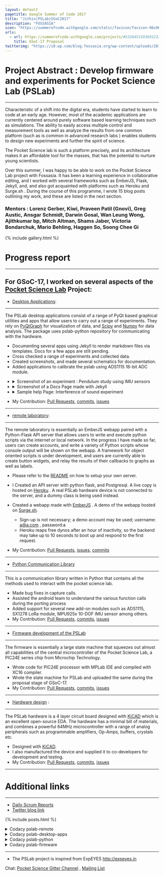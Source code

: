 ```yaml
---
layout: default
pagetitle: Google Summer of Code 2017
title: "Jithin|PSLab|GSoC2017"
description: "FOSSASIA"
icon: "https://summerofcode.withgoogle.com/static/favicon/favicon-96x96.png"
urls:
  - url: https://summerofcode.withgoogle.com/projects/#5328453193695232
    title: GSoC-17 Proposal
twitterimg: "https://i0.wp.com/blog.fossasia.org/wp-content/uploads/2017/07/vlab_cover2.png?resize=825%2C510"
---
```


Project Abstract : Develop firmware and experiments for Pocket Science Lab (PSLab)
===

---

Characteristic of a shift into the digital era, students have started to learn to code at an early age. However, most of the academic applications are currently centered around purely software based learning techniques such as simulations.
The ability to easily access multiple control and measurement tools as well as analyze the results from one common platform (such as is common in advanced research labs ) enables students to design new experiments and further the spirit of science.

The Pocket Science lab is such a platform precisely, and its architecture makes it an affordable tool for the masses, that has the potential to nurture young scientists.

Over this summer, I was happy to be able to work on the Pocket Science Lab project with Fossasia.
It has been a learning experience in collaborative editing, and I worked with several frameworks such as EmberJS, Flask, Jekyll, and, and also got acquainted with platforms such as Heroku and Surge.sh .
During the course of this programme, I wrote 15 blog posts outlining my work, and these are listed in the next section.

### Mentors : Lorenz Gerber, Kiwi, Praveen Patil (Gnovi), Greg Austic, Ansgar Schmidt, Darwin Gosal, Wan Leung Wong, Ajithkumar bp, Mitch Altman, Shams Jaber, Victoria Bondarchuk, Mario Behling, Haggen So, Soong Chee Gi


{% include gallery.html %}


Progress report
===

---

For GSoC-17, I worked on several aspects of the [Pocket Science Lab](https://pslab.fossasia.org) Project:
---

* [Desktop Applications](https://github.com/fossasia/pslab-desktop-apps):
---
The PSLab desktop applications consist of a range of PyQt based graphical utilities and apps that allow users to carry out a range of experiments. They rely on [PyQtGraph](http://www.pyqtgraph.org/) for visualization of data, and [Scipy](https://www.scipy.org/) and [Numpy](http://www.numpy.org/) for data analysis. The package uses pslab-python repository for communicating with the hardware.
  * Documenting several apps using Jekyll to render markdown files via templates. Docs for a few apps are still pending.
  * Cross checked a range of experiments and collected data.
  * Created screenshots, and made several schematics for documentation.
  * Added applications to calibrate the pslab using ADS1115 16-bit ADC module.  
 
  <ul>
    <li>
      <details>
        <summary>Screenshot of an experiment : Pendulum study using IMU sensors</summary>
        <img src="https://cloud.githubusercontent.com/assets/6078658/25772476/36f9addc-3289-11e7-8a19-eb01b400976a.png" >
      </details>
    </li>
    <li>
      <details>
        <summary>Screenshot of a Docs Page made with Jekyll</summary>
        <img src="https://user-images.githubusercontent.com/6078658/26974111-7939de4c-4d37-11e7-9a42-4997970f92a9.png" >
      </details>
    </li>
    <li>
      <details>
        <summary>Sample help Page: Interference of sound experiment </summary>
        <img src="https://user-images.githubusercontent.com/6078658/27338306-6e6eae48-55f2-11e7-806e-dff8f88973fd.png" >
      </details>
    </li>
  </ul>

  * My Contribution: [Pull Requests](https://github.com/fossasia/pslab-desktop-apps/pulls?utf8=%E2%9C%93&q=is%3Apr%20author%3Ajithinbp), [commits](https://github.com/fossasia/pslab-desktop-apps/commits/?author=jithinbp), [issues](https://github.com/fossasia/pslab-desktop-apps/issues/?author=jithinbp)
  ---

* [remote laboratory](https://github.com/fossasia/pslab-remote):
---
The remote laboratory is essentially an EmberJS webapp paired with a Python-Flask API server that allows users to write and execute python scripts via the internet or local network. In the progress I have made so far, users can create accounts, and write a variety of Python scripts whose console output will be shown on the webapp. A framework for object oriented scripts is under development, and users are currently able to create button widgets, and relay the results of their callbacks to graphs as well as labels.
  * Please refer to the [README](https://github.com/fossasia/pslab-remote/blob/master/README.md) on how to setup your own server.
  * I Created an API server with python flask, and Postgresql. A live copy is hosted on [Heroku](https://pslab-stage.herokuapp.com) . A real PSLab hardware device is not connected to the server, and a dummy class is being used instead.
  * Created a webapp made with [EmberJS](https://www.emberjs.com/) . A demo of the webapp hosted on [Surge.sh](https://pslab-remote.surge.sh).
    * Sign-up is not necessary; a demo account may be used; username: a@a.com , password:a 
    * Heroku reaps free dynos after an hour of inactivity, so the backend may take up to 10 seconds to boot up and respond to the first request.
  
  * My Contribution: [Pull Requests](https://github.com/fossasia/pslab-remote/pulls?utf8=%E2%9C%93&q=is%3Apr%20author%3Ajithinbp), [issues](https://github.com/fossasia/pslab-hardware/issues?utf8=%E2%9C%93&q=is%3Aissue%20author%3Ajithinbp), [commits](https://github.com/fossasia/pslab-remote/commits/?author=jithinbp)
  ---

* [Python Communication Library](https://github.com/fossasia/pslab-python)
---
This is a communication library written in Python that contains all the methods used to interact with the pocket science lab.
  * Made bug fixes in capture calls.
  * Assisted the android team to understand the various function calls during the porting process
  * Added support for several new add-on modules such as ADS1115, SX1278 LoRa module, MPU925x 10-DOF IMU sensor among others.  
  * My Contribution: [Pull Requests](https://github.com/fossasia/pslab-python/pulls?utf8=%E2%9C%93&q=is%3Apr%20author%3Ajithinbp), [commits](https://github.com/fossasia/pslab-python/commits/?author=jithinbp), [issues](https://github.com/fossasia/pslab-python/issues?utf8=%E2%9C%93&q=is%3Aissue%20author%3Ajithinbp)
  ---

* [Firmware development of the PSLab](https://github.com/fossasia/pslab-firmware)
---
The firmware is essentially a large state machine that squeezes out almost all capabilities of the central microcontroller of the Pocket Science Lab, a PIC24E series chip from Microchip Technology.
  * Wrote code for PIC24E processor with MPLab IDE and compiled with XC16 compiler.
  * Wrote the state machine for PSLab and uploaded the same during the proposal stage of GSoC-17.
  * My Contribution: [Pull Requests](https://github.com/fossasia/pslab-firmware/pulls?utf8=%E2%9C%93&q=is%3Apr%20author%3Ajithinbp), [commits](https://github.com/fossasia/pslab-firmware/commits/master?author=jithinbp), [issues](https://github.com/fossasia/pslab-firmware/issues/?author=jithinbp)
  ---

* [Hardware design](https://github.com/fossasia/pslab-hardware) :
---
The PSLab hardware is a 4 layer circuit board designed with [KiCAD](kicad-pcb.org) which is an excellent open-source EDA. The hardware has a minimal bill of materials, and combines a powerful 64MHz microcontroller with a range of analog peripherals such as programmable amplifiers, Op-Amps, buffers, crystals etc.
  * Designed with [KiCAD](http://kicad-pcb.org/).
  * I also manufactured the device and supplied it to co-developers for development and testing.
  * My Contribution: [Pull Requests](https://github.com/fossasia/pslab-hardware/pulls?utf8=%E2%9C%93&q=is%3Apr%20author%3Ajithinbp), [commits](https://github.com/fossasia/pslab-hardware/commits/?author=jithinbp), [issues](https://github.com/fossasia/pslab-hardware/issues/?author=jithinbp)
  ---

Additional links
===

---

+ [Daily Scrum Reports](https://groups.google.com/forum/#!searchin/pslab-fossasia/subject$3Ajithin%7Csort:date)
+ [Twitter blog link](twitter.com/jithinbp_/)

{% include posts.html %}

<details>
  <summary>Codacy pslab-remote</summary>
  <img src="../images/codacy_remote.png" alt="avatar">
</details>
<details>
  <summary>Codacy pslab-desktop-apps</summary>
  <img src="../images/codacy_desktop.png" alt="avatar">
</details>
<details>
  <summary>Codacy pslab-python</summary>
  <img src="../images/codacy_python.png" alt="avatar">
</details>
<details>
  <summary>Codacy pslab-firmware</summary>
  <img src="../images/codacy_firmware.png" alt="avatar">
</details>


---

+ The PSLab project is inspired from ExpEYES  <http://expeyes.in>

Chat: [Pocket Science Gitter Channel](https://gitter.im/fossasia/pslab) ,  [Mailing List](https://groups.google.com/forum/#!forum/pslab-fossasia)


